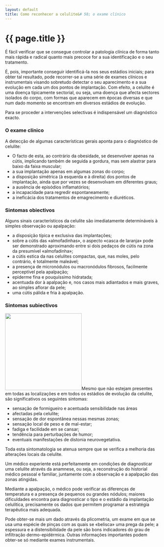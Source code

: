```yaml
---
layout: default
title: Como reconhecer a celulite&# 58; o exame clínico
---
```


# {{ page.title }}

É fácil verificar que se consegue controlar a patologia clínica de forma tanto mais rápida e radical quanto mais precoce for a sua identificação e o seu tratamento.

É, pois, importante conseguir identificá-Ia nos seus estádios iniciais; para obter tal resultado, pode recorrer-se a uma série de exames clínicos e instrumentais visando sobretudo detectar o seu aparecimento e a sua evolução em cada um dos pontos de implantação. Com efeito, a celulite é uma doença tipicamente sectorial, ou seja, uma doença que afecta sectores isolados do corpo, com formas que aparecem em épocas diversas e que num dado momento se encontram em diversos estádios de evolução.

Para se proceder a intervenções selectivas é indispensável um diagnóstico exacto.

<h3>O exame clínico</h3>
A detecção de algumas características gerais aponta para o diagnóstico de celulite:
<ul>
  <li>O facto de esta, ao contrário da obesidade, se desenvolver apenas na cútis, implicando também de seguida a gordura, mas sem alastrar para baixo da faixa muscular;</li>
  <li>a sua implantação apenas em algumas zonas do corpo;</li>
  <li>a disposição simétrica (à esquerda e à direita) dos pontos de implantação, ainda que por vezes se desenvolvam em diferentes graus;</li>
  <li>a ausência de episódios inflamatórios;</li>
  <li>a incapacidade para regredir espontaneamente;</li>
  <li>a ineficácia dos tratamentos de emagrecimento e diuréticos.</li>
</ul>
<h3>Sintomas obiectivos</h3>
Alguns sinais característicos da celulite são imediatamente determináveis à simples observação ou apalpação:
<ul>
  <li>a disposição típica e exclusiva das implantações;</li>
  <li>sobre a cútis das «almofadinhas», o aspecto «casca de laranja» pode ser demonstrado aproximando entre si dois pedaços de cútis na zona da presumível «almofadinha»;</li>
  <li>a cútis estica da nas celulites compactas, que, nas moles, pelo contrário, é totalmente maleável;</li>
  <li>a presença de micronódulos ou macronódulos fibrosos, facilmente perceptível pela apalpação;</li>
  <li>epiderme fina e pouquíssimo hidratada;</li>
  <li>acentuada dor à apalpação e, nos casos mais adiantados e mais graves, ao simples aflorar da pele;</li>
  <li>uma cútis pálida e fria à apalpação.</li>
</ul>
<h3>Sintomas subiectivos</h3>

<img src="{{ site.url }}/assets/2011/06/celulite-5.jpg" alt="" title="celulite-5" width="250" height="251" class="alignleft size-full wp-image-48" />Mesmo que não estejam presentes em todas as localizações e em todos os estádios de evolução da celulite, são significativos os seguintes sintomas:
<ul>
  <li>sensação de formigueiro e acentuada sensibilidade nas áreas</li>
  <li>afectadas pela celulite;</li>
  <li>sensação de dor espontânea nessas mesmas zonas;</li>
  <li>sensação local de peso e de mal-estar;</li>
  <li>fadiga e facilidade em se cansar;</li>
  <li>tendência para perturbações de humor;</li>
  <li>eventuais manifestações de distonia neurovegetativa.</li>
</ul>
Toda esta sintomatologia se atenua sempre que se verifica a melhoria das alterações locais da celulite.

Um médico experiente está perfeitamente em condições de diagnosticar uma celulite através da anamnese, ou seja, a reconstrução do historial médico pessoal e familiar, juntamente com a observação e a apalpação das zonas atingidas.

Mediante a apalpação, o médico pode verificar as diferenças de temperatura e a presença de pequenos ou grandes nódulos; maiores dificuldades encontra para diagnosticar o tipo e o estádio da implantação celulítica, precisamente os dados que permitem programar a estratégia terapêutica mais adequada.

Pode obter-se mais um dado através da plicometria, um exame em que se usa uma espécie de pinças com as quais se «belisca» uma prega da pele; a espessura e a distensibilidade da pele são bons indicadores do grau de infiltração dermo-epidérmica. Outras informações importantes podem obter-se só mediante exames instrumentais.
